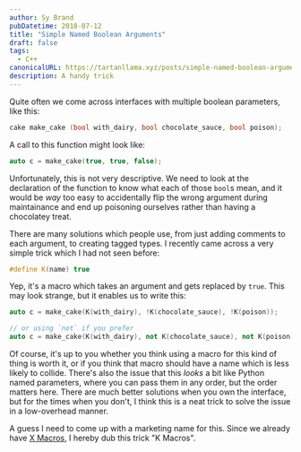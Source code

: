```yaml
---
author: Sy Brand
pubDatetime: 2018-07-12
title: "Simple Named Boolean Arguments"
draft: false
tags:
  - C++
canonicalURL: https://tartanllama.xyz/posts/simple-named-boolean-arguments
description: A handy trick
---
```


Quite often we come across interfaces with multiple boolean parameters, like this:

```cpp
cake make_cake (bool with_dairy, bool chocolate_sauce, bool poison);
```

A call to this function might look like:

```cpp
auto c = make_cake(true, true, false);
```

Unfortunately, this is not very descriptive. We need to look at the declaration of the function to know what each of those `bool`s mean, and it would be _way_ too easy to accidentally flip the wrong argument during maintainance and end up poisoning ourselves rather than having a chocolatey treat.

There are many solutions which people use, from just adding comments to each argument, to creating tagged types. I recently came across a very simple trick which I had not seen before:

```cpp
#define K(name) true
```

Yep, it's a macro which takes an argument and gets replaced by `true`. This may look strange, but it enables us to write this:

```cpp
auto c = make_cake(K(with_dairy), !K(chocolate_sauce), !K(poison));

// or using `not` if you prefer
auto c = make_cake(K(with_dairy), not K(chocolate_sauce), not K(poison));
```

Of course, it's up to you whether you think using a macro for this kind of thing is worth it, or if you think that macro should have a name which is less likely to collide. There's also the issue that this _looks_ a bit like Python named parameters, where you can pass them in any order, but the order matters here. There are much better solutions when you own the interface, but for the times when you don't, I think this is a neat trick to solve the issue in a low-overhead manner.

A guess I need to come up with a marketing name for this. Since we already have [X Macros](https://en.wikipedia.org/wiki/X_Macro), I hereby dub this trick "K Macros".

